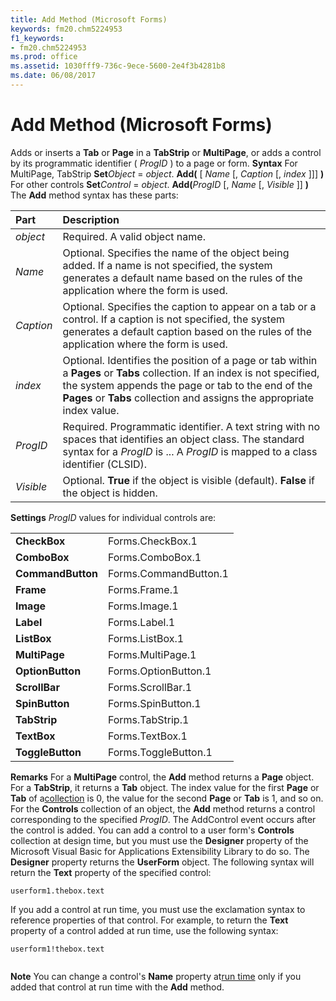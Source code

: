```yaml
---
title: Add Method (Microsoft Forms)
keywords: fm20.chm5224953
f1_keywords:
- fm20.chm5224953
ms.prod: office
ms.assetid: 1030fff9-736c-9ece-5600-2e4f3b4281b8
ms.date: 06/08/2017
---
```



# Add Method (Microsoft Forms)



Adds or inserts a  **Tab** or **Page** in a **TabStrip** or **MultiPage**, or adds a control by its programmatic identifier ( _ProgID_ ) to a page or form.
 **Syntax**
For MultiPage, TabStrip **Set**_Object_ = _object_. **Add(** [ _Name_ [, _Caption_ [, _index_ ]]] **)**
For other controls **Set**_Control_ = _object_. **Add(**_ProgID_ [, _Name_ [, _Visible_ ]] **)**
The  **Add** method syntax has these parts:


|**Part**|**Description**|
|:-----|:-----|
| _object_|Required. A valid object name.|
| _Name_|Optional. Specifies the name of the object being added. If a name is not specified, the system generates a default name based on the rules of the application where the form is used.|
| _Caption_|Optional. Specifies the caption to appear on a tab or a control. If a caption is not specified, the system generates a default caption based on the rules of the application where the form is used.|
| _index_|Optional. Identifies the position of a page or tab within a  **Pages** or **Tabs** collection. If an index is not specified, the system appends the page or tab to the end of the **Pages** or **Tabs** collection and assigns the appropriate index value.|
| _ProgID_|Required. Programmatic identifier. A text string with no spaces that identifies an object class. The standard syntax for a  _ProgID_ is <Vendor>.<Component>.<Version>. A _ProgID_ is mapped to a class identifier (CLSID).|
| _Visible_|Optional.  **True** if the object is visible (default). **False** if the object is hidden.|
 **Settings**
 _ProgID_ values for individual controls are:

|||
|:-----|:-----|
|**CheckBox**|Forms.CheckBox.1|
|**ComboBox**|Forms.ComboBox.1|
|**CommandButton**|Forms.CommandButton.1|
|**Frame**|Forms.Frame.1|
|**Image**|Forms.Image.1|
|**Label**|Forms.Label.1|
|**ListBox**|Forms.ListBox.1|
|**MultiPage**|Forms.MultiPage.1|
|**OptionButton**|Forms.OptionButton.1|
|**ScrollBar**|Forms.ScrollBar.1|
|**SpinButton**|Forms.SpinButton.1|
|**TabStrip**|Forms.TabStrip.1|
|**TextBox**|Forms.TextBox.1|
|**ToggleButton**|Forms.ToggleButton.1|
 **Remarks**
For a  **MultiPage** control, the **Add** method returns a **Page** object. For a **TabStrip**, it returns a **Tab** object. The index value for the first **Page** or **Tab** of a[collection](vbe-glossary.md) is 0, the value for the second **Page** or **Tab** is 1, and so on.
For the  **Controls** collection of an object, the **Add** method returns a control corresponding to the specified _ProgID_. The AddControl event occurs after the control is added.
You can add a control to a user form's  **Controls** collection at design time, but you must use the **Designer** property of the Microsoft Visual Basic for Applications Extensibility Library to do so. The **Designer** property returns the **UserForm** object.
The following syntax will return the  **Text** property of the specified control:



```
userform1.thebox.text

```

If you add a control at run time, you must use the exclamation syntax to reference properties of that control. For example, to return the  **Text** property of a control added at run time, use the following syntax:



```
userform1!thebox.text


```


 **Note**  You can change a control's  **Name** property at[run time](vbe-glossary.md) only if you added that control at run time with the **Add** method.


